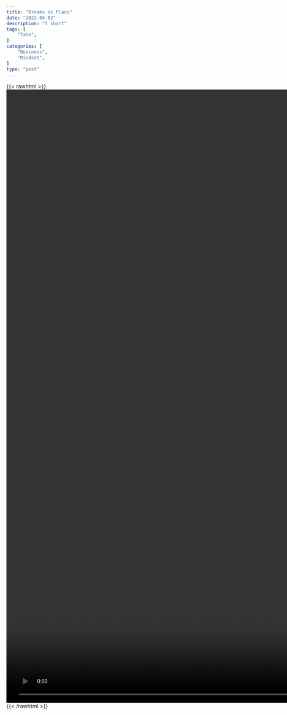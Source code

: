 ```yaml
---
title: "Dreams Vs Plans"
date: "2022-04-02"
description: "t short"
tags: [
    "Tate",
]
categories: [
    "Business",
    "Mindset",
]
type: "post"
---
```

{{< rawhtml >}}
    <video style="height:40vh;width:auto" overflow="hidden" controls>
        <source src="https://clips.dev00ps.com/Tate/Andrew_Tate_on_How_to_be_a_Millionaire.mp4" type="video/mp4"> 
    </video>
{{< /rawhtml >}}